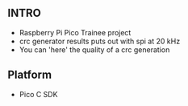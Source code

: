 ## INTRO
- Raspberry Pi Pico Trainee project
- crc generator results puts out with spi at 20 kHz
- You can 'here' the quality of a crc generation
## Platform
- Pico C SDK
